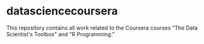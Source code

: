datasciencecoursera
===================
This repository contains all work related to the Coursera courses "The Data Scientist's Toolbox" and "R Programming."
